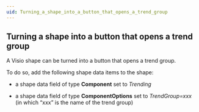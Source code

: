 ```yaml
---
uid: Turning_a_shape_into_a_button_that_opens_a_trend_group
---
```


## Turning a shape into a button that opens a trend group

A Visio shape can be turned into a button that opens a trend group.

To do so, add the following shape data items to the shape:

- a shape data field of type **Component** set to *Trending*

- a shape data field of type **ComponentOptions** set to *TrendGroup=xxx* (in which “xxx” is the name of the trend group)
